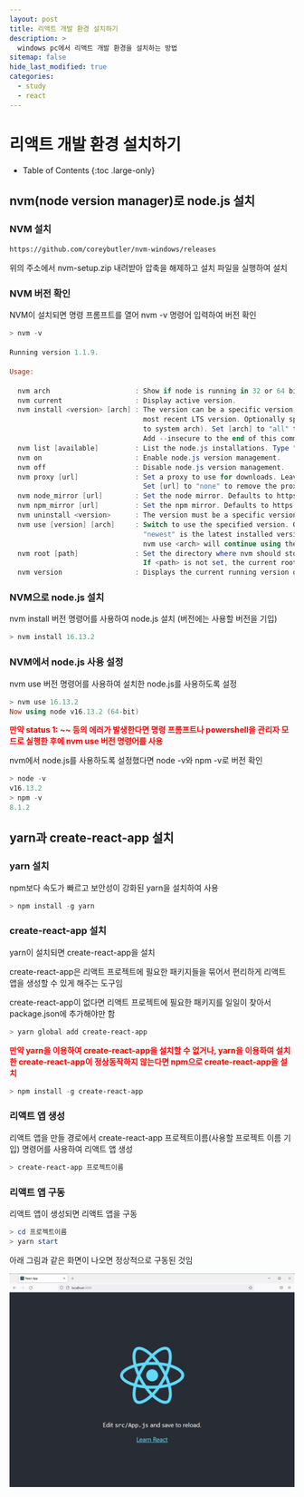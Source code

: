 ```yaml
---
layout: post
title: 리액트 개발 환경 설치하기
description: >
  windows pc에서 리액트 개발 환경을 설치하는 방법
sitemap: false
hide_last_modified: true
categories:
  - study
  - react
---
```


# 리액트 개발 환경 설치하기

- Table of Contents
{:toc .large-only}

## nvm(node version manager)로 node.js 설치

### NVM 설치

```markdown
https://github.com/coreybutler/nvm-windows/releases
```

위의 주소에서 nvm-setup.zip 내려받아 압축을 해제하고 설치 파일을 실행하여 설치

### NVM 버전 확인

NVM이 설치되면 명령 프롬프트를 열어 nvm -v 명령어 입력하여 버전 확인

```powershell
> nvm -v

Running version 1.1.9.

Usage:

  nvm arch                     : Show if node is running in 32 or 64 bit mode.
  nvm current                  : Display active version.
  nvm install <version> [arch] : The version can be a specific version, "latest" for the latest current version, or "lts" for the
                                 most recent LTS version. Optionally specify whether to install the 32 or 64 bit version (defaults
                                 to system arch). Set [arch] to "all" to install 32 AND 64 bit versions.
                                 Add --insecure to the end of this command to bypass SSL validation of the remote download server.
  nvm list [available]         : List the node.js installations. Type "available" at the end to see what can be installed. Aliased as ls.
  nvm on                       : Enable node.js version management.
  nvm off                      : Disable node.js version management.
  nvm proxy [url]              : Set a proxy to use for downloads. Leave [url] blank to see the current proxy.
                                 Set [url] to "none" to remove the proxy.
  nvm node_mirror [url]        : Set the node mirror. Defaults to https://nodejs.org/dist/. Leave [url] blank to use default url.
  nvm npm_mirror [url]         : Set the npm mirror. Defaults to https://github.com/npm/cli/archive/. Leave [url] blank to default url.
  nvm uninstall <version>      : The version must be a specific version.
  nvm use [version] [arch]     : Switch to use the specified version. Optionally use "latest", "lts", or "newest".
                                 "newest" is the latest installed version. Optionally specify 32/64bit architecture.
                                 nvm use <arch> will continue using the selected version, but switch to 32/64 bit mode.
  nvm root [path]              : Set the directory where nvm should store different versions of node.js.
                                 If <path> is not set, the current root will be displayed.
  nvm version                  : Displays the current running version of nvm for Windows. Aliased as v.

```

### NVM으로 node.js 설치

nvm install 버전 명령어를 사용하여 node.js 설치 (버전에는 사용할 버전을 기입)

```powershell
> nvm install 16.13.2
```

### NVM에서 node.js 사용 설정

nvm use 버전 명령어를 사용하여 설치한 node.js를 사용하도록 설정

```powershell
> nvm use 16.13.2
Now using node v16.13.2 (64-bit)
```

**<span style="color:red">만약 status 1: ~~ 등의 에러가 발생한다면 명령 프롬프트나 powershell을 관리자 모드로 실행한 후에 nvm use 버전 명령어를 사용</span>**

nvm에서 node.js를 사용하도록 설정했다면 node -v와 npm -v로 버전 확인

```powershell
> node -v
v16.13.2
> npm -v
8.1.2
```

## yarn과 create-react-app 설치

### yarn 설치

npm보다 속도가 빠르고 보안성이 강화된 yarn을 설치하여 사용

```powershell
> npm install -g yarn
```

### create-react-app 설치

yarn이 설치되면 create-react-app을 설치

create-react-app은 리액트 프로젝트에 필요한 패키지들을 묶어서 편리하게 리액트 앱을 생성할 수 있게 해주는 도구임

create-react-app이 없다면 리액트 프로젝트에 필요한 패키지를 일일이 찾아서 package.json에 추가해야만 함

```powershell
> yarn global add create-react-app
```

**<span style="color:red">만약 yarn을 이용하여 create-react-app을 설치할 수 없거나, yarn을 이용하여 설치한 create-react-app이 정상동작하지 않는다면 npm으로 create-react-app을 설치</span>**

```powershell
> npm install -g create-react-app
```

### 리액트 앱 생성

리액트 앱을 만들 경로에서 create-react-app 프로젝트이름(사용할 프로젝트 이름 기입) 명령어를 사용하여 리액트 앱 생성

```powershell
> create-react-app 프로젝트이름
```

### 리액트 앱 구동

리액트 앱이 생성되면 리액트 앱을 구동

```powershell
> cd 프로젝트이름
> yarn start
```

아래 그림과 같은 화면이 나오면 정상적으로 구동된 것임

![react-app-start](/assets/img/posts/react-app-start.png)
